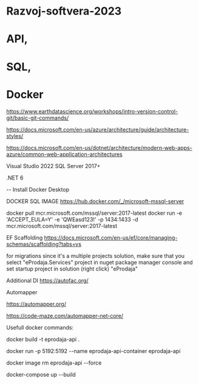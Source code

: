 # Razvoj-softvera-2023
# API, 
# SQL, 
# Docker 


https://www.earthdatascience.org/workshops/intro-version-control-git/basic-git-commands/

https://docs.microsoft.com/en-us/azure/architecture/guide/architecture-styles/

https://docs.microsoft.com/en-us/dotnet/architecture/modern-web-apps-azure/common-web-application-architectures

Visual Studio 2022 SQL Server 2017+

.NET 6

-- Install Docker Desktop

DOCKER SQL IMAGE https://hub.docker.com/_/microsoft-mssql-server

docker pull mcr.microsoft.com/mssql/server:2017-latest docker run -e 'ACCEPT_EULA=Y' -e 'QWEasd123!' -p 1434:1433 -d mcr.microsoft.com/mssql/server:2017-latest

EF Scaffolding https://docs.microsoft.com/en-us/ef/core/managing-schemas/scaffolding?tabs=vs

for migrations since it's a multiple projects solution, make sure that you select "eProdaja.Services" project in nuget package manager console and set startup project in solution (right click) "eProdaja"

Additional DI https://autofac.org/

Automapper

https://automapper.org/

https://code-maze.com/automapper-net-core/

Usefull docker commands:

docker build -t eprodaja-api .

docker run -p 5192:5192 --name eprodaja-api-container eprodaja-api

docker image rm eprodaja-api --force

docker-compose up --build
